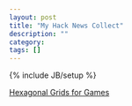 ```yaml
---
layout: post
title: "My Hack News Collect"
description: ""
category: 
tags: []
---
```

{% include JB/setup %}

[Hexagonal Grids for Games](http://www.redblobgames.com/grids/hexagons/)